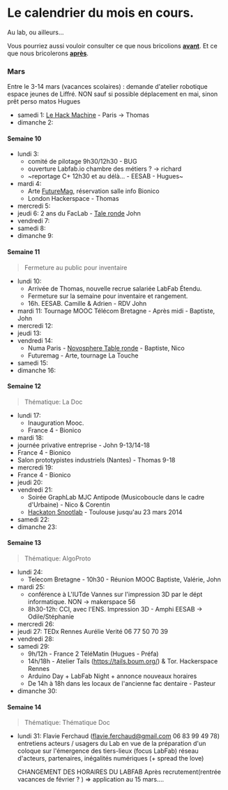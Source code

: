 # Le calendrier du mois en cours. 

Au lab, ou ailleurs...

Vous pourriez aussi vouloir consulter ce que nous bricolions  **[avant](/calendar/timeline#Archives)**. Et ce que nous bricolerons **[après](/calendar/)**.

### Mars

   Entre le 3-14 mars (vacances scolaires) : 
   demande d'atelier robotique espace jeunes de Liffré.
   NON sauf si possible déplacement en mai, sinon prêt perso matos Hugues

- samedi 1: [Le Hack Machine](http://www.digitalarti.com/fr/blog/artlab/le_hack_machine_2_le_samedi_11_janvier_2014) - Paris -> Thomas
- dimanche 2:

#### Semaine 10
- lundi 3: 
  - comité de pilotage 9h30/12h30 - BUG
  - ouverture Labfab.io chambre des métiers ? -> richard
  - ~reportage C+ 12h30 et au délà... - EESAB - Hugues~
- mardi 4: 
  - Arte [FutureMag](http://www.futuremag.fr/), réservation salle info Bionico
  - London Hackerspace - Thomas
- mercredi 5:
- jeudi 6: 2 ans du FacLab - [Tale ronde](http://www.faclab.org/le-programme-des-deux-ans-cest-ici/ "« Récit croisés de la naissance de réseaux nationaux en europe. Rencontre entre l’Ecosse, l’Espagne et la France »") John
- vendredi 7:
- samedi 8:
- dimanche 9:

#### Semaine 11
> Fermeture au public pour inventaire

- lundi 10: 
  - Arrivée de Thomas, nouvelle recrue salariée LabFab Étendu. 
  - Fermeture sur la semaine pour inventaire et rangement.
  - 16h. EESAB. Camille & Adrien - RDV John
- mardi 11: Tournage MOOC Télécom Bretagne - Après midi - Baptiste, John 
- mercredi 12:
- jeudi 13:
- vendredi 14:  
  - Numa Paris - [Novosphere Table ronde](https://www.numaparis.com/Evenements/Objets-connectes-bien-au-dela-du-gadget) - Baptiste, Nico 
  - Futuremag - Arte, tournage La Touche 
- samedi 15:
- dimanche 16:

#### Semaine 12
> Thématique: La Doc

- lundi 17:
  - Inauguration Mooc.
  - France 4 - Bionico
- mardi 18: 
 - journée privative entreprise - John 9-13/14-18
 - France 4 - Bionico
 - Salon prototypistes industriels (Nantes) - Thomas 9-18
- mercredi 19:
 - France 4 - Bionico
- jeudi 20:
- vendredi 21: 
  - Soirée GraphLab MJC Antipode (Musicoboucle dans le cadre d'Urbaine) - Nico & Corentin
  - [Hackaton Snootlab](http://hackathoon.snootlab.com/) - Toulouse jusqu'au 23 mars 2014
- samedi 22:
- dimanche 23:

#### Semaine 13
> Thématique: AlgoProto

- lundi 24: 
  - Telecom Bretagne - 10h30 - Réunion MOOC Baptiste, Valérie, John
- mardi 25: 
  - conférence à L'IUTde Vannes sur l'impression 3D par le dépt informatique. NON -> makerspace 56
  - 8h30-12h: CCI, avec l'ENS. Impression 3D - Amphi EESAB -> Odile/Stéphanie
- mercredi 26:
- jeudi 27: TEDx Rennes Aurélie Verité 06 77 50 70 39
- vendredi 28:
- samedi 29:
  - 9h/12h - France 2 TéléMatin (Hugues - Préfa) 
  - 14h/18h - Atelier Tails (https://tails.boum.org/) & Tor. Hackerspace Rennes
  - Arduino Day + LabFab Night + annonce nouveaux horaires
  - De 14h à 18h dans les locaux de l'ancienne fac dentaire - Pasteur
- dimanche 30:

#### Semaine 14
> Thématique: Thématique Doc

- lundi 31: Flavie Ferchaud (flavie.ferchaud@gmail.com 06 83 99 49 78) entretiens acteurs / usagers du Lab en vue de la préparation d'un coloque sur l'émergence des tiers-lieux (focus LabFab) réseau d'acteurs, partenaires, inégalités numériques (+ spread the love)

    CHANGEMENT DES HORAIRES DU LABFAB
    Après recrutement(rentrée vacances de février ? )
    => application au 15 mars....
   
